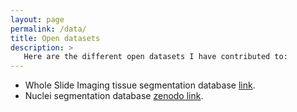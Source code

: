 ```yaml
---
layout: page
permalink: /data/
title: Open datasets
description: >
   Here are the different open datasets I have contributed to:
---
```


- Whole Slide Imaging tissue segmentation database [link](https://drive.google.com/file/d/1pcb1KtEyHkFSFoIhWQUMFO4FdImCO5xL/view?usp=sharing).
- Nuclei segmentation database [zenodo link](https://zenodo.org/record/1174343#.YXZhkJuxVGN).